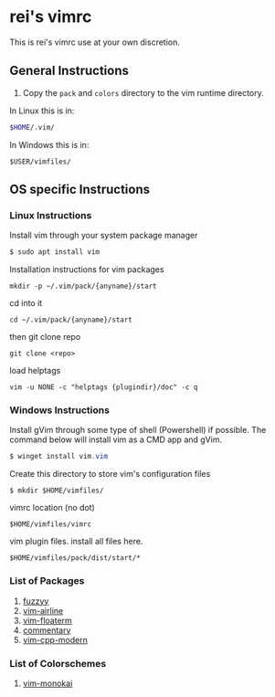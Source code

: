 # rei's vimrc
This is rei's vimrc use at your own discretion.

## General Instructions

1. Copy the `pack` and `colors` directory to the vim runtime directory.

In Linux this is in:
```bash
$HOME/.vim/
```

In Windows this is in:
```shell
$USER/vimfiles/
```

## OS specific Instructions

### Linux Instructions

Install vim through your system package manager
```bash
$ sudo apt install vim
```
Installation instructions for vim packages
```(bash)
mkdir -p ~/.vim/pack/{anyname}/start
```
cd into it
```(bash)
cd ~/.vim/pack/{anyname}/start
```
then git clone repo
```(bash)
git clone <repo>
```
load helptags
```(bash)
vim -u NONE -c "helptags {plugindir}/doc" -c q
```
### Windows Instructions

Install gVim through some type of shell (Powershell) if possible. The command below will install vim as a CMD app and gVim.
```powershell
$ winget install vim.vim
```
Create this directory to store vim's configuration files
```
$ mkdir $HOME/vimfiles/
```
vimrc location (no dot)
```
$HOME/vimfiles/vimrc
```

vim plugin files. install all files here.
```
$HOME/vimfiles/pack/dist/start/*
```
### List of Packages
1. [fuzzyy](https://github.com/Donaldttt/fuzzyy)
2. [vim-airline](https://github.com/vim-airline/vim-airline)
3. [vim-floaterm](https://github.com/voldikss/vim-floaterm)
4. [commentary](https://tpope.io/vim/commentary.git)
5. [vim-cpp-modern](https://github.com/bfrg/vim-cpp-modern)

### List of Colorschemes
1. [vim-monokai](https://github.com/crusoexia/vim-monokai)

